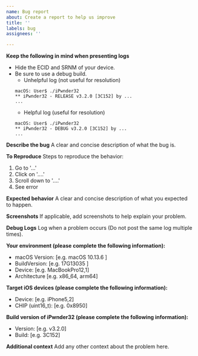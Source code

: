 ```yaml
---
name: Bug report
about: Create a report to help us improve
title: ''
labels: bug
assignees: ''

---
```


**Keep the following in mind when presenting logs**
 - Hide the ECID and SRNM of your device.  
 - Be sure to use a debug build.  
   - Unhelpful log (not useful for resolution)  
   ```
   macOS: User$ ./iPwnder32
   ** iPwnder32 - RELEASE v3.2.0 [3C152] by ...
   ...
   ```
   - Helpful log (useful for resolution)  
   ```
   macOS: User$ ./iPwnder32
   ** iPwnder32 - DEBUG v3.2.0 [3C152] by ...
   ...
   ```

**Describe the bug**
A clear and concise description of what the bug is.

**To Reproduce**
Steps to reproduce the behavior:
1. Go to '...'
2. Click on '....'
3. Scroll down to '....'
4. See error

**Expected behavior**
A clear and concise description of what you expected to happen.

**Screenshots**
If applicable, add screenshots to help explain your problem.

**Debug Logs**
Log when a problem occurs (Do not post the same log multiple times).

**Your environment (please complete the following information):**
 - macOS Version: [e.g. macOS 10.13.6 ]
 - BuildVersion: [e.g. 17G13035 ]
 - Device: [e.g. MacBookPro12,1]
 - Architecture [e.g. x86_64, arm64]

**Target iOS devices (please complete the following information):**
 - Device: [e.g. iPhone5,2]
 - CHIP (uint16_t): [e.g. 0x8950]

**Build version of iPwnder32 (please complete the following information):**
 - Version: [e.g. v3.2.0]
 - Build: [e.g. 3C152]

**Additional context**
Add any other context about the problem here.
